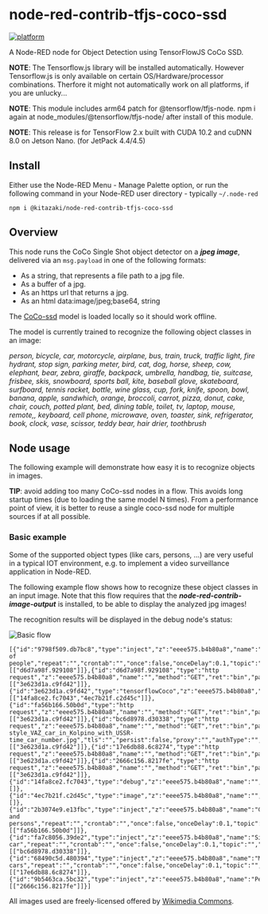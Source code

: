 # node-red-contrib-tfjs-coco-ssd
[![platform](https://img.shields.io/badge/platform-Node--RED-red)](https://nodered.org)

A Node-RED node for Object Detection using TensorFlowJS CoCo SSD.

**NOTE**: The Tensorflow.js library will be installed automatically.  However Tensorflow.js is only available on certain OS/Hardware/processor combinations.  Therfore it might not automatically work on all platforms, if you are unlucky...

**NOTE**: This module includes arm64 patch for @tensorflow/tfjs-node. npm i again at node_modules/@tensorflow/tfjs-node/ after install of this module.

**NOTE**: This release is for TensorFlow 2.x built with CUDA 10.2 and cuDNN 8.0 on Jetson Nano. (for JetPack 4.4/4.5)

## Install

Either use the Node-RED Menu - Manage Palette option, or run the following command in your Node-RED user directory - typically `~/.node-red`

    npm i @kitazaki/node-red-contrib-tfjs-coco-ssd

## Overview

This node runs the CoCo Single Shot object detector on a ***jpeg image***, delivered via an ```msg.payload``` in one of the following formats:
+ As a string, that represents a file path to a jpg file.
+ As a buffer of a jpg.
+ As an https url that returns a jpg.
+ As an html data:image/jpeg;base64, string

The [CoCo-ssd](https://github.com/tensorflow/tfjs-models/tree/master/coco-ssd) model is loaded locally so it should work offline.

The model is currently trained to recognize the following object classes in an image:

*person, bicycle, car, motorcycle, airplane, bus, train, truck, traffic light, fire hydrant, stop sign, parking meter, bird, cat, dog, horse, sheep, cow, elephant, bear, zebra, giraffe, backpack, umbrella, handbag, tie, suitcase, frisbee, skis, snowboard, sports ball, kite, baseball glove, skateboard, surfboard, tennis racket, bottle, wine glass, cup, fork, knife, spoon, bowl, banana, apple, sandwhich, orange, broccoli, carrot, pizza, donut, cake, chair, couch, potted plant, bed, dining table, toilet, tv, laptop, mouse, remote,, keyboard, cell phone, microwave, oven, toaster, sink, refrigerator, book, clock, vase, scissor, teddy bear, hair drier, toothbrush*

## Node usage

The following example will demonstrate how easy it is to recognize objects in images.

**TIP**: avoid adding too many CoCo-ssd nodes in a flow. This avoids long startup times (due to loading the same model N times).  From a performance point of view, it is better to reuse a single coco-ssd node for multiple sources if at all possible.

### Basic example

Some of the supported object types (like cars, persons, ...) are very useful in a typical IOT environment, e.g. to implement a video surveillance application in Node-RED.

The following example flow shows how to recognize these object classes in an input image.  Note that this flow requires that the ***node-red-contrib-image-output*** is installed, to be able to display the analyzed jpg images!

The recognition results will be displayed in the debug node's status:

![Basic flow](https://user-images.githubusercontent.com/14224149/78180237-c5a89c00-7462-11ea-80f7-fb6b7637f718.png)

```
[{"id":"9798f509.db7bc8","type":"inject","z":"eeee575.b4b80a8","name":"Group of people","repeat":"","crontab":"","once":false,"onceDelay":0.1,"topic":"","payload":"","payloadType":"date","x":220,"y":780,"wires":[["d6d7a98f.929108"]]},{"id":"d6d7a98f.929108","type":"http request","z":"eeee575.b4b80a8","name":"","method":"GET","ret":"bin","paytoqs":false,"url":"https://upload.wikimedia.org/wikipedia/commons/b/b3/Team_Queerala.jpg","tls":"","persist":false,"proxy":"","authType":"","x":450,"y":780,"wires":[["3e623d1a.c9fd42"]]},{"id":"3e623d1a.c9fd42","type":"tensorflowCoco","z":"eeee575.b4b80a8","name":"","modelUrl":"http://localhost:1880/coco/model.json","scoreThreshold":0.5,"passthru":"bbox","x":650,"y":780,"wires":[["14fa8ce2.fc7043","4ec7b21f.c2d45c"]]},{"id":"fa56b166.50b0d","type":"http request","z":"eeee575.b4b80a8","name":"","method":"GET","ret":"bin","paytoqs":false,"url":"https://upload.wikimedia.org/wikipedia/commons/9/9d/Pedestrian_checking_before_crossing_the_road.jpg","tls":"","persist":false,"proxy":"","authType":"","x":450,"y":840,"wires":[["3e623d1a.c9fd42"]]},{"id":"bc6d8978.d30338","type":"http request","z":"eeee575.b4b80a8","name":"","method":"GET","ret":"bin","paytoqs":false,"url":"https://upload.wikimedia.org/wikipedia/commons/c/cb/Old-style_VAZ_car_in_Kolpino_with_USSR-time_car_number.jpg","tls":"","persist":false,"proxy":"","authType":"","x":450,"y":900,"wires":[["3e623d1a.c9fd42"]]},{"id":"17e6db88.6c8274","type":"http request","z":"eeee575.b4b80a8","name":"","method":"GET","ret":"bin","paytoqs":false,"url":"https://upload.wikimedia.org/wikipedia/commons/3/36/Movement_and_cars.jpg","tls":"","persist":false,"proxy":"","authType":"","x":450,"y":960,"wires":[["3e623d1a.c9fd42"]]},{"id":"2666c156.8217fe","type":"http request","z":"eeee575.b4b80a8","name":"","method":"GET","ret":"bin","paytoqs":false,"url":"https://upload.wikimedia.org/wikipedia/commons/3/3f/Pedestrian_crossing_street.jpg","tls":"","persist":false,"proxy":"","authType":"","x":450,"y":1020,"wires":[["3e623d1a.c9fd42"]]},{"id":"14fa8ce2.fc7043","type":"debug","z":"eeee575.b4b80a8","name":"","active":true,"tosidebar":true,"console":false,"tostatus":true,"complete":"classes","targetType":"msg","x":870,"y":780,"wires":[]},{"id":"4ec7b21f.c2d45c","type":"image","z":"eeee575.b4b80a8","name":"","width":"250","data":"image","dataType":"msg","thumbnail":false,"active":true,"outputs":0,"x":880,"y":860,"wires":[]},{"id":"2b3074e9.e13fbc","type":"inject","z":"eeee575.b4b80a8","name":"Cars and persons","repeat":"","crontab":"","once":false,"onceDelay":0.1,"topic":"","payload":"","payloadType":"date","x":230,"y":840,"wires":[["fa56b166.50b0d"]]},{"id":"fa7c8056.39de2","type":"inject","z":"eeee575.b4b80a8","name":"Single car","repeat":"","crontab":"","once":false,"onceDelay":0.1,"topic":"","payload":"","payloadType":"date","x":200,"y":900,"wires":[["bc6d8978.d30338"]]},{"id":"68490c5d.480394","type":"inject","z":"eeee575.b4b80a8","name":"Multiple cars","repeat":"","crontab":"","once":false,"onceDelay":0.1,"topic":"","payload":"","payloadType":"date","x":210,"y":960,"wires":[["17e6db88.6c8274"]]},{"id":"9b5463ca.5bc32","type":"inject","z":"eeee575.b4b80a8","name":"Pedestrians","repeat":"","crontab":"","once":false,"onceDelay":0.1,"topic":"","payload":"","payloadType":"date","x":210,"y":1020,"wires":[["2666c156.8217fe"]]}]
```
All images used are freely-licensed offered by [Wikimedia Commons](https://commons.wikimedia.org/wiki/Commons:Welcome).
